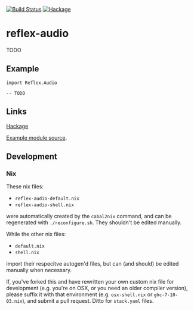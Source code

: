 [![Build Status](https://secure.travis-ci.org/sboosali/reflex-audio.svg)](http://travis-ci.org/sboosali/reflex-audio)
[![Hackage](https://img.shields.io/hackage/v/reflex-audio.svg)](https://hackage.haskell.org/package/reflex-audio)

# reflex-audio

TODO 

## Example

```
import Reflex.Audio

-- TODO
```

## Links

[Hackage](https://hackage.haskell.org/package/reflex-audio)

[Example module source](https://hackage.haskell.org/package/reflex-audio/docs/src/Reflex-Audio-Example.html). 

## Development

### Nix

These nix files:

* `reflex-audio-default.nix` 
* `reflex-audio-shell.nix` 

were automatically created by the `cabal2nix` command, and can be regenerated with `./reconfigure.sh`. They shouldn't be edited manually. 

While the other nix files:

* `default.nix` 
* `shell.nix` 

import their respecitve autogen'd files, but can (and should) be edited manually when necessary. 

If, you've forked this and have rewritten your own custom nix file for development (e.g. you're on OSX, or you need an older compiler version), please suffix it with that environment (e.g. `osx-shell.nix` or `ghc-7-10-03.nix`), and submit a pull request. Ditto for `stack.yaml` files. 

